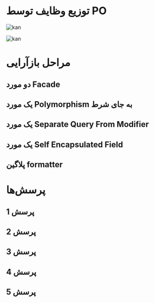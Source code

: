 # توزیع وظایف توسط PO

![kan](https://github.com/kiarashk8128/SWLab-HW8/assets/82291200/c3419927-7421-4255-8383-370ac969a288)

![kan](https://github.com/kiarashk8128/SWLab-HW8/assets/82291200/e0ef5c7c-4908-4d48-9a4e-66b3d1104294)


# مراحل بازآرایی

## دو مورد Facade

## یک مورد Polymorphism به جای شرط

## یک مورد Separate Query From Modifier

## یک مورد Self Encapsulated Field

## پلاگین formatter

# پرسش‌ها

## پرسش 1

## پرسش 2

## پرسش 3

## پرسش 4

## پرسش 5

